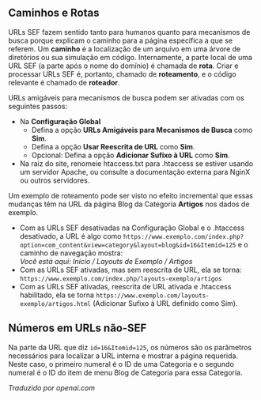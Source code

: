 <!-- Filename: Search_Engine_Friendly_URLs / Display title: URLs Amigáveis para Motores de Busca   -->

## Caminhos e Rotas

URLs SEF fazem sentido tanto para humanos quanto para mecanismos de busca porque explicam o caminho para a página específica a que se referem. Um **caminho** é a localização de um arquivo em uma árvore de diretórios ou sua simulação em código. Internamente, a parte local de uma URL SEF (a parte após o nome do domínio) é chamada de **rota**. Criar e processar URLs SEF é, portanto, chamado de **roteamento**, e o código relevante é chamado de **roteador**.

URLs amigáveis para mecanismos de busca podem ser ativadas com os seguintes passos:
* Na **Configuração Global**
    - Defina a opção **URLs Amigáveis para Mecanismos de Busca** como **Sim**.
    - Defina a opção **Usar Reescrita de URL** como **Sim**.
    - Opcional: Defina a opção **Adicionar Sufixo à URL** como **Sim**.
* Na raiz do site, renomeie htaccess.txt para .htaccess se estiver usando um servidor Apache, ou consulte a documentação externa para NginX ou outros servidores.

Um exemplo de roteamento pode ser visto no efeito incremental que essas mudanças têm na URL da página Blog da Categoria **Artigos** nos dados de exemplo.

- Com as URLs SEF desativadas na Configuração Global e o .htaccess desativado, a URL é algo como `https://www.exemplo.com/index.php?option=com_content&view=category&layout=blog&id=16&Itemid=125` e o caminho de navegação mostra:<br>
 *Você está aqui: Início / Layouts de Exemplo / Artigos*
- Com as URLs SEF ativadas, mas sem reescrita de URL, ela se torna:
  `https://www.exemplo.com/index.php/layouts-exemplo/artigos`
- Com as URLs SEF ativadas, reescrita de URL ativada e .htaccess habilitado, ela se torna
  `https://www.exemplo.com/layouts-exemplo/artigos.html` (Adicionar Sufixo à URL
  definido como Sim).

## Números em URLs não-SEF

Na parte da URL que diz `id=16&Itemid=125`, os números são os parâmetros necessários para localizar a URL interna e mostrar a página requerida. Neste caso, o primeiro numeral é o ID de uma Categoria e o segundo numeral é o ID do item de menu Blog de Categoria para essa Categoria.

*Traduzido por openai.com*

